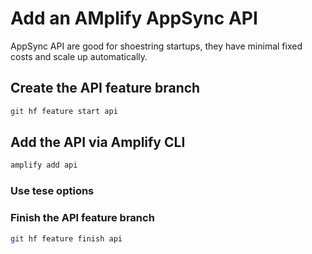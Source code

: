 # Add an AMplify AppSync API

AppSync API are good for shoestring startups, they have minimal fixed costs and scale up automatically.

## Create the API feature branch

```sh
git hf feature start api
```

## Add the API via Amplify CLI

```sh
amplify add api
```

### Use tese options

### Finish the API feature branch

```sh
git hf feature finish api
```

